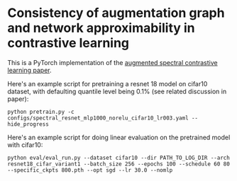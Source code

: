 # Consistency of augmentation graph and network approximability in contrastive learning

This is a PyTorch implementation of the [augmented spectral contrastive learning paper](https://arxiv.org/abs/2502.04312).

Here's an example script for pretraining a resnet 18 model on cifar10 dataset, with defaulting quantile level being 0.1\% (see related discussion in paper):

`python pretrain.py -c configs/spectral_resnet_mlp1000_norelu_cifar10_lr003.yaml --hide_progress`

Here's an example script for doing linear evaluation on the pretrained model with cifar10:

`python eval/eval_run.py --dataset cifar10 --dir PATH_TO_LOG_DIR --arch resnet18_cifar_variant1 --batch_size 256 --epochs 100 --schedule 60 80 --specific_ckpts 800.pth --opt sgd --lr 30.0 --nomlp`
